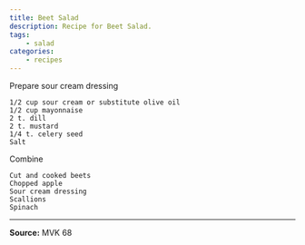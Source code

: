 ```yaml
---
title: Beet Salad
description: Recipe for Beet Salad.
tags:
    - salad
categories:
    - recipes
---
```


Prepare sour cream dressing

```
1/2 cup sour cream or substitute olive oil
1/2 cup mayonnaise
2 t. dill
2 t. mustard
1/4 t. celery seed
Salt
```

Combine

```
Cut and cooked beets
Chopped apple
Sour cream dressing
Scallions
Spinach
```

---

**Source:** MVK 68